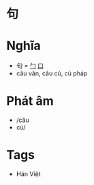 # 句

# Nghĩa
* 句 = [勹](勹.md) [口](口.md)
* câu văn, câu cú, cú pháp

# Phát âm
* /câu
*  cú/

# Tags
* Hán Việt

